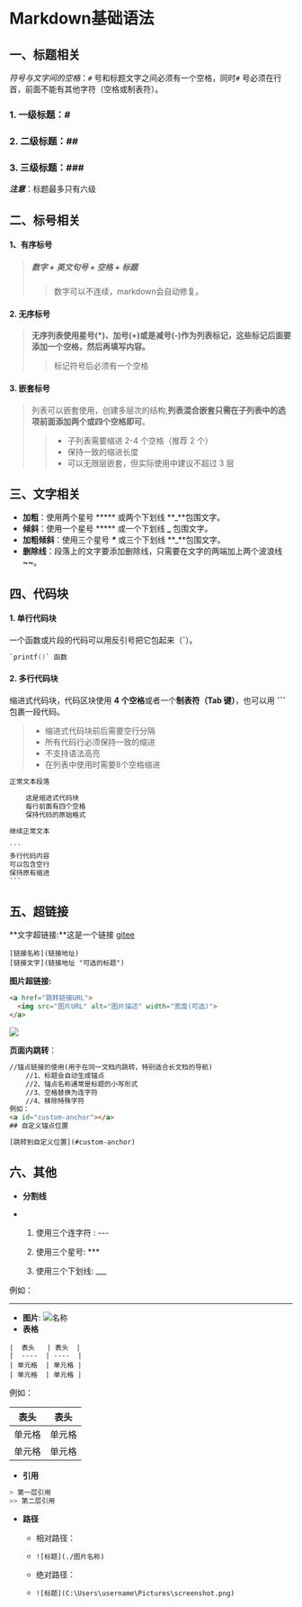 # Markdown基础语法

## 一、标题相关

*符号与文字间的空格*：`#` 号和标题文字之间必须有一个空格，同时`#` 号必须在行首，前面不能有其他字符（空格或制表符）。

### 1. 一级标题：#

### 2. 二级标题：##

### 3. 三级标题：### 

***注意***：标题最多只有六级

## 二、标号相关

#### 1、有序标号

> ##### 数字 + 英文句号 + 空格 + 标题
>
> > 数字可以不连续，markdown会自动修复。

#### 2. 无序标号

> **无序列表使用星号(*)、加号(+)或是减号(-)作为列表标记，这些标记后面要添加一个空格，然后再填写内容。**
>
> > 标记符号后必须有一个空格

#### 3. 嵌套标号

> 列表可以嵌套使用，创建多层次的结构,**列表混合嵌套只需在子列表中的选项前面添加两个或四个空格即可**。
>
> > - 子列表需要缩进 2-4 个空格（推荐 2 个）
> > - 保持一致的缩进长度
> > - 可以无限层嵌套，但实际使用中建议不超过 3 层

## 三、文字相关

* **加粗**：使用两个星号 ***** 或两个下划线 **_**包围文字。
* **倾斜**：使用一个星号 ***** 或一个下划线 **_** 包围文字。
* **加粗倾斜**：使用三个星号 ***\**** 或三个下划线 **_**包围文字。
* **删除线**：段落上的文字要添加删除线，只需要在文字的两端加上两个波浪线 **~~**。

## 四、代码块

#### 1. 单行代码块

一个函数或片段的代码可以用反引号把它包起来（**`**）。

~~~c
`printf()` 函数
~~~

#### 2. 多行代码块

缩进式代码块，代码区块使用 **4 个空格**或者一个**制表符（Tab 键）**，也可以用 **```** 包裹一段代码。

> * 缩进式代码块前后需要空行分隔
> * 所有代码行必须保持一致的缩进
> * 不支持语法高亮
> * 在列表中使用时需要8个空格缩进

~~~c++
正常文本段落

    这是缩进式代码块
    每行前面有四个空格
    保持代码的原始格式
    
继续正常文本
~~~

~~~c
```
多行代码内容
可以包含空行
保持原有缩进
```
~~~

## 五、超链接

**文字超链接:**这是一个链接 [gitee](https://gitee.com/E__cho)

~~~
[链接名称](链接地址)
[链接文字](链接地址 "可选的标题")
~~~

**图片超链接:**

~~~html
<a href="跳转链接URL">
  <img src="图片URL" alt="图片描述" width="宽度(可选)">
</a>
~~~

<img src="https://mobile-img-baofun.zhhainiao.com/fs/mobile/live/f945229d0bac58c0d3c7164cff250a67_preview_mid.jpg">

**页面内跳转**：

~~~html
//锚点链接的使用(用于在同一文档内跳转，特别适合长文档的导航)
	//1、标题会自动生成锚点
	//2、锚点名称通常是标题的小写形式
	//3、空格替换为连字符
	//4、移除特殊字符
例如：
<a id="custom-anchor"></a>
## 自定义锚点位置

[跳转到自定义位置](#custom-anchor)
~~~

## 六、其他

* **分割线**

* 1. 使用三个连字符 :   ---

  1. 使用三个星号: *** 
  2. 使用三个下划线: ___

例如：

***



* **图片**: ![名称]()
* **表格**

~~~
|  表头   | 表头  |
|  ----  | ----  |
| 单元格  | 单元格 |
| 单元格  | 单元格 |
~~~

例如：

| 表头   | 表头   |
| ------ | ------ |
| 单元格 | 单元格 |
| 单元格 | 单元格 |

* **引用**

~~~c
> 第一层引用
>> 第二层引用
~~~

* **路径**

  * 相对路径：

  * ~~~
    ![标题](./图片名称)
    ~~~

  * 绝对路径：

  * ~~~
    ![标题](C:\Users\username\Pictures\screenshot.png)
    ~~~
